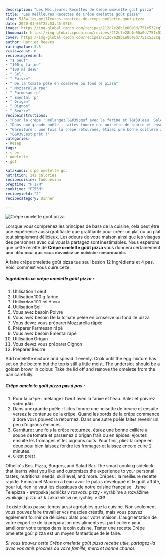 ```yaml
---
description: "Les Meilleures Recettes de Crêpe omelette goût pizza"
title: "Les Meilleures Recettes de Crêpe omelette goût pizza"
slug: 5134-les-meilleures-recettes-de-crepe-omelette-gout-pizza
date: 2020-08-05T23:53:45.021Z
image: https://img-global.cpcdn.com/recipes/212c7e28b1e00a0d/751x532cq70/crepe-omelette-gout-pizza-photo-principale-de-la-recette.jpg
thumbnail: https://img-global.cpcdn.com/recipes/212c7e28b1e00a0d/751x532cq70/crepe-omelette-gout-pizza-photo-principale-de-la-recette.jpg
cover: https://img-global.cpcdn.com/recipes/212c7e28b1e00a0d/751x532cq70/crepe-omelette-gout-pizza-photo-principale-de-la-recette.jpg
author: Harriet Reeves
ratingvalue: 3.5
reviewcount: 8
recipeingredient:
- "1 oeuf"
- "100 g farine"
- "100 ml deau"
- " Sel"
- " Poivre"
- " De la tomate pele en conserve ou fond de pizza"
- " Mozzarella rpe"
- " Parmesan rp"
- " Emental rp"
- " Origan"
- " Oignon"
- " Beurre"
recipeinstructions:
- "Pour la crêpe : mélangez l&#39;œuf avec la farine et l&#39;eau. Salez et poivrez votre pâte."
- "Dans une grande poêle : faites fondre une noisette de beurre et ensuite versez le contenue de la crêpe. Quand les bords de la crêpe commence à doré vous pouvez la retournez. Dans une autre poêle faites revenir un peu d&#39;oignons émincés."
- "Garniture : une fois la crêpe retournée, étalez une bonne cuillère à soupe de tomate et parsemez d&#39;origan frais ou en épices. Ajoutez ensuite les fromages et les oignons cuits. Pour finir, pliez la crêpe en deux pour bien laissez fondre les fromages et laissez encore cuire 2 minutes."
- "C&#39;est prêt !"
categories:
- Resep
tags:
- crpe
- omelette
- got

katakunci: crpe omelette got 
nutrition: 281 calories
recipecuisine: Indonesian
preptime: "PT17M"
cooktime: "PT55M"
recipeyield: "2"
recipecategory: Dinner

---
```



![Crêpe omelette goût pizza](https://img-global.cpcdn.com/recipes/212c7e28b1e00a0d/751x532cq70/crepe-omelette-gout-pizza-photo-principale-de-la-recette.jpg)

Lorsque vous comprenez les principes de base de la cuisine, cela peut être une expérience aussi gratifiante que gratifiante pour créer un plat ou un plat tout simplement délicieux. Les odeurs de votre maison ainsi que les visages des personnes avec qui vous la partagez sont inestimables. Nous espérons que cette recette de <strong> Crêpe omelette goût pizza </strong> vous donnera certainement une idée pour que vous deveniez un cuisinier remarquable.

<!--inarticleads1-->

À faire crêpe omelette goût pizza tue seul besion 12 Ingrédients et 4 pas. Voici comment vous cuire cette.

##### Ingrédients de crêpe omelette goût pizza :

1. Utilisation 1 oeuf
1. Utilisation 100 g farine
1. Utilisation 100 ml d&#39;eau
1. Utilisation  Sel
1. Vous avez besoin  Poivre
1. Vous avez besoin  De la tomate pelée en conserve ou fond de pizza
1. Vous devez vous préparer  Mozzarella râpée
1. Préparer  Parmesan râpé
1. Vous avez besoin  Emental râpé
1. Utilisation  Origan
1. Vous devez vous préparer  Oignon
1. Préparer  Beurre


Add omelette mixture and spread it evenly. Cook until the egg mixture has set on the bottom but the top is still a little moist. The underside should be a golden brown in colour. Take the lid off and remove the omelette from the pan carefully. 

<!--inarticleads2-->

##### Crêpe omelette goût pizza pas à pas :

1. Pour la crêpe : mélangez l&#39;œuf avec la farine et l&#39;eau. Salez et poivrez votre pâte.
1. Dans une grande poêle : faites fondre une noisette de beurre et ensuite versez le contenue de la crêpe. Quand les bords de la crêpe commence à doré vous pouvez la retournez. Dans une autre poêle faites revenir un peu d&#39;oignons émincés.
1. Garniture : une fois la crêpe retournée, étalez une bonne cuillère à soupe de tomate et parsemez d&#39;origan frais ou en épices. Ajoutez ensuite les fromages et les oignons cuits. Pour finir, pliez la crêpe en deux pour bien laissez fondre les fromages et laissez encore cuire 2 minutes.
1. C&#39;est prêt !


Othello&#39;s Best Pizza, Burgers, and Salad Bar. The smart cooking sidekick that learns what you like and customizes the experience to your personal tastes, nutritional needs, skill level, and more. Crêpes : la meilleure recette rapide. Emmanuel Macron a beau avoir le palais développé et le goût affûté, pour lui, rien ne vaut les classiques de notre cuisine française ! Jsme Telepizza - evropská jednička v rozvozu pizzy - vyrábíme a rozvážíme vynikající pizzu až k zákazníkovi nejrychleji v ČR! 

<!--inarticleads1-->

<p>
Il existe deux passe-temps aussi agréables que la cuisine. Non seulement vous pouvez faire travailler vos muscles créatifs, mais vous pouvez également fournir de délicieux plats pour votre maison. L'augmentation de votre expertise de la préparation des aliments est particulière pour améliorer votre temps dans le coin cuisine. Tenter une recette Crêpe omelette goût pizza est un moyen fantastique de le faire.
</p>

<p>
<i>Si vous trouvez cette Crêpe omelette goût pizza recette utile, partagez-la avec vos amis proches ou votre famille, merci et bonne chance.</i>
</p>
